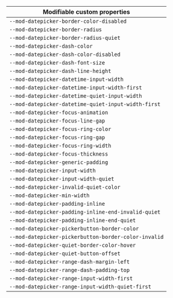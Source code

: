 | Modifiable custom properties                         |
| ---------------------------------------------------- |
| `--mod-datepicker-border-color-disabled`             |
| `--mod-datepicker-border-radius`                     |
| `--mod-datepicker-border-radius-quiet`               |
| `--mod-datepicker-dash-color`                        |
| `--mod-datepicker-dash-color-disabled`               |
| `--mod-datepicker-dash-font-size`                    |
| `--mod-datepicker-dash-line-height`                  |
| `--mod-datepicker-datetime-input-width`              |
| `--mod-datepicker-datetime-input-width-first`        |
| `--mod-datepicker-datetime-quiet-input-width`        |
| `--mod-datepicker-datetime-quiet-input-width-first`  |
| `--mod-datepicker-focus-animation`                   |
| `--mod-datepicker-focus-line-gap`                    |
| `--mod-datepicker-focus-ring-color`                  |
| `--mod-datepicker-focus-ring-gap`                    |
| `--mod-datepicker-focus-ring-width`                  |
| `--mod-datepicker-focus-thickness`                   |
| `--mod-datepicker-generic-padding`                   |
| `--mod-datepicker-input-width`                       |
| `--mod-datepicker-input-width-quiet`                 |
| `--mod-datepicker-invalid-quiet-color`               |
| `--mod-datepicker-min-width`                         |
| `--mod-datepicker-padding-inline`                    |
| `--mod-datepicker-padding-inline-end-invalid-quiet`  |
| `--mod-datepicker-padding-inline-end-quiet`          |
| `--mod-datepicker-pickerbutton-border-color`         |
| `--mod-datepicker-pickerbutton-border-color-invalid` |
| `--mod-datepicker-quiet-border-color-hover`          |
| `--mod-datepicker-quiet-button-offset`               |
| `--mod-datepicker-range-dash-margin-left`            |
| `--mod-datepicker-range-dash-padding-top`            |
| `--mod-datepicker-range-input-width-first`           |
| `--mod-datepicker-range-input-width-quiet-first`     |
